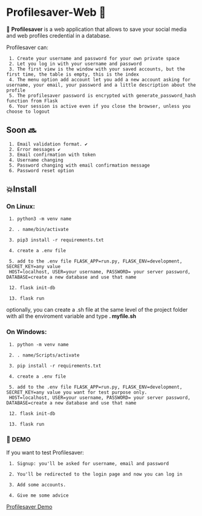 # Profilesaver-Web 🔐


📖 **Profilesaver** is a web application that allows to save your social media and web profiles credential in a database.

Profilesaver can:

     1. Create your username and password for your own private space
     2. Let you log in with your username and password
     3. The first view is the window with your saved accounts, but the first time, the table is empty, this is the index
     4. The menu option add account let you add a new account asking for username, your email, your password and a little description about the profile
     5. The profilesaver password is encrypted with generate_password_hash function from Flask
     6. Your session is active even if you close the browser, unless you choose to logout

## Soon 🔜
     1. Email validation format. ✔️
     2. Error messages ✔️
     3. Email confirmation with token
     4. Username changing
     5. Password changing with email confirmation message
     6. Password reset option


## 💥Install

### On Linux:
     1. python3 -m venv name

     2. . name/bin/activate

     3. pip3 install -r requirements.txt

     4. create a .env file

     5. add to the .env file FLASK_APP=run.py, FLASK_ENV=development, SECRET_KEY=any value
     HOST=localhost, USER=your username, PASSWORD= your server password, DATABASE=create a new database and use that name

     12. flask init-db

     13. flask run

optionally, you can create a .sh file at the same level of the project folder with all the enviroment variable and type **. myfile.sh**

### On Windows:
     1. python -m venv name

     2. . name/Scripts/activate

     3. pip install -r requirements.txt

     4. create a .env file

     5. add to the .env file FLASK_APP=run.py, FLASK_ENV=development, SECRET_KEY=any value you want for test purpose only.
     HOST=localhost, USER=your username, PASSWORD= your server password, DATABASE=create a new database and use that name

     12. flask init-db

     13. flask run

### 🔐 DEMO
If you want to test Profilesaver:

     1. Signup: you'll be asked for username, email and password

     2. You'll be redirected to the login page and now you can log in

     3. Add some accounts.

     4. Give me some advice

[Profilesaver Demo](https://shinigami.pythonanywhere.com)
